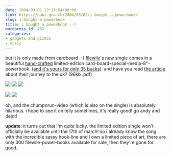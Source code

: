 ```yaml
---
date: 2004-03-01 22:13:54+00:00
link: https://habi.gna.ch/2004/03/02/i-bought-a-powerbook/
slug: i-bought-a-powerbook
title: i bought a powerbook :-)
wordpress_id: 452
categories:
- gadgets and gizmos
- music
---
```


but it is only made from cardboard :-)
[filewile](http://www.filewile.com/filewile.php)'s new single comes in a beautiful [hand-crafted](http://www.filewile.com/html/qt/chumpnrun.html) limited-edition card-board-special-media-8"-powerbook. [(and it's yours for only 35 bucks](http://www.filewile.com/html/shop.php)).
and have you read [the article](http://www.filewile.com/media/press/bund_270204.pdf) about their journey to the uk? (96kb .pdf)

[![](https://habi.gna.ch/blog/images/DSC00629-tm.jpg)](https://habi.gna.ch/blog/images/DSC00629.jpg) [![](https://habi.gna.ch/blog/images/DSC00631-tm.jpg)](https://habi.gna.ch/blog/images/DSC00631.jpg) [![](https://habi.gna.ch/blog/images/DSC00628-tm.jpg)](https://habi.gna.ch/blog/images/DSC00628.jpg)  
  
[![](https://habi.gna.ch/blog/images/DSC00630-tm.jpg)](https://habi.gna.ch/blog/images/DSC00630.jpg) [![](https://habi.gna.ch/blog/images/DSC00632-tm.jpg)](https://habi.gna.ch/blog/images/DSC00632.jpg)
  

oh, and the chumpnrun-video (which is also on the single) is absolutely hilarious. 
i hope to see it on telly sometimes, it's really good! 
go andy and dejot!

**update**: it turns out that i'm quite lucky. the limited edition single won't officially be available until the 17th of march! so i already know the song with the incredible sassy hook-line and i own a limited piece of art, there are only 300 filewile-power-books available for sale, then they're gone for good.

